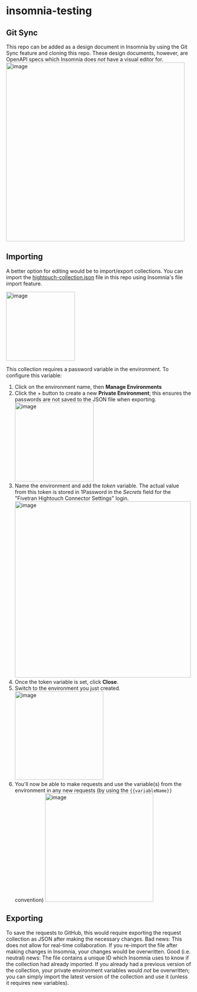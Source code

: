 # insomnia-testing

## Git Sync
This repo can be added as a design document in Insomnia by using the Git Sync feature and cloning this repo. These design documents, however, are OpenAPI specs which Insomnia does *not* have a visual editor for.
<img width="485" alt="image" src="https://user-images.githubusercontent.com/34193363/218792101-aedce980-aeb4-4776-9387-751484f714fe.png">

## Importing
A better option for editing would be to import/export collections. You can import the [hightouch-collection.json](./hightouch-collection.json) file in this repo using Insomnia's file import feature.

<img width="187" alt="image" src="https://user-images.githubusercontent.com/34193363/218792378-e74cfa52-54ca-4d39-b403-321a3390ef15.png">

This collection requires a password variable in the environment. To configure this variable:
1. Click on the environment name, then **Manage Environments**
2. Click the + button to create a new **Private Environment**; this ensures the passwords are not saved to the JSON file when exporting.
   <img width="214" alt="image" src="https://user-images.githubusercontent.com/34193363/218793788-ff3728b5-f79d-4d84-a714-9a1535eb42b7.png">
3. Name the environment and add the *token* variable. The actual value from this token is stored in 1Password in the *Secrets* field for the "Fivetran Hightouch Connector Settings" login.  
   <img width="478" alt="image" src="https://user-images.githubusercontent.com/34193363/218794248-b97ee149-d07a-47da-815a-f1f0f0d08dec.png">
4. Once the token variable is set, click **Close**.
5. Switch to the environment you just created.  
   <img width="240" alt="image" src="https://user-images.githubusercontent.com/34193363/218794632-bc0da33b-8777-4d35-8887-1c19a0b39f4a.png">
6. You'll now be able to make requests and use the variable(s) from the environment in any new requests (by using the `{{variableName}}` convention)
   <img width="294" alt="image" src="https://user-images.githubusercontent.com/34193363/218794930-3c05cbd5-a148-4273-bd5f-077fff3e5ec6.png">
   
## Exporting
To save the requests to GitHub, this would require exporting the request collection as JSON after making the necessary changes.
Bad news: This does not allow for real-time collaboration. If you re-import the file after making changes in Insomnia, your changes would be overwritten.
Good (i.e. neutral) news:  The file contains a unique ID which Insomnia uses to know if the collection had already imported. If you already had a previous version of the collection, your private environment variables would *not* be overwritten; you can simply import the latest version of the collection and use it (unless it requires new variables).
